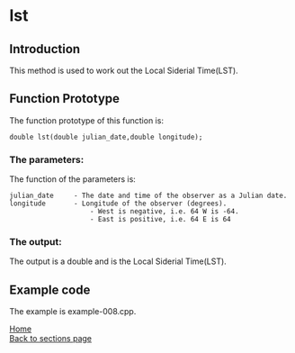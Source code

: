 # lst

## Introduction

This method is used to work out the Local Siderial Time(LST).

## Function Prototype
 
The function prototype of this function is:

  	double lst(double julian_date,double longitude);

### The parameters:
The function of the parameters is:

	julian_date		- The date and time of the observer as a Julian date.
	longitude		- Longitude of the observer (degrees).
				  		- West is negative, i.e. 64 W is -64.
				  		- East is positive, i.e. 64 E is 64

### The output: 

The output is a double and is the Local Siderial Time(LST).

## Example code

The example is example-008.cpp.

[Home](readme.md)  
[Back to sections page](Sections.md)